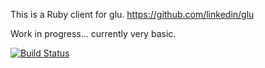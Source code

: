 This is a Ruby client for glu. https://github.com/linkedin/glu

Work in progress... currently very basic.

[![Build Status](https://secure.travis-ci.org/rantav/glu_client.png?branch=master)](http://travis-ci.org/rantav/glu_client)
